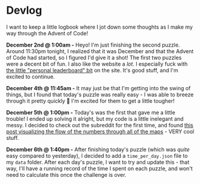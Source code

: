 # **Devlog**
I want to keep a little logbook where I jot down some thoughts as I make my way through the Advent of Code! 

**December 2nd @ 1:00am -** Heyo! I'm just finishing the second puzzle. Around 11:30pm tonight, I realized that it was December and that the Advent of Code had started, so I figured I'd give it a shot! The first two puzzles were a decent bit of fun. I also like the website a *lot*. I especially fuck with [the little "personal leaderboard" bit](https://adventofcode.com/2023/leaderboard/self) on the site. It's good stuff, and I'm excited to continue. 

**December 4th @ 11:45am -** It may just be that I'm getting into the swing of things, but I found that today's puzzle was really easy - I was able to breeze through it pretty quickly 💨 I'm excited for them to get a little tougher! 

**December 5th @ 1:00pm -** Today's was the first that gave me a little trouble! I ended up solving it alright, but my code is a little inelegant and messy. I decided to check out the subreddit for the first time, and found [this post visualizing the flow of the numbers through all of the maps](https://www.reddit.com/r/adventofcode/comments/18bbswp/2023_day_5_part_2python_terminal_visualization/) - VERY cool stuff.

**December 6th @ 1:40pm -** After finishing today's puzzle (which was *quite* easy compared to yesterday), I decided to add a `time_per_day.json` file to my `data` folder. After each day's puzzle, I want to try and update this - that way, I'll have a running record of the time I spent on each puzzle, and won't need to calculate this once the challenge is over. 


